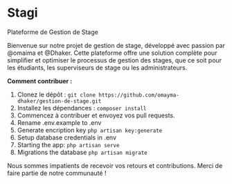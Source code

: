 # Stagi

Plateforme de Gestion de Stage

Bienvenue sur notre projet de gestion de stage, développé avec passion par @omaima et @Dhaker. Cette plateforme offre une solution complète pour simplifier et optimiser le processus de gestion des stages, que ce soit pour les étudiants, les superviseurs de stage ou les administrateurs.

**Comment contribuer :**

1. Clonez le dépôt : `git clone https://github.com/omayma-dhaker/gestion-de-stage.git`
2. Installez les dépendances : `composer install`
3. Commencez à contribuer et envoyez vos pull requests.
4. Rename .env.example to .env
5. Generate encription key `php artisan key:generate`
6. Setup database credentials in .env
7. Starting the app: `php artisan serve`
8. Migrations the database `php artisan migrate`

Nous sommes impatients de recevoir vos retours et contributions. Merci de faire partie de notre communauté !
